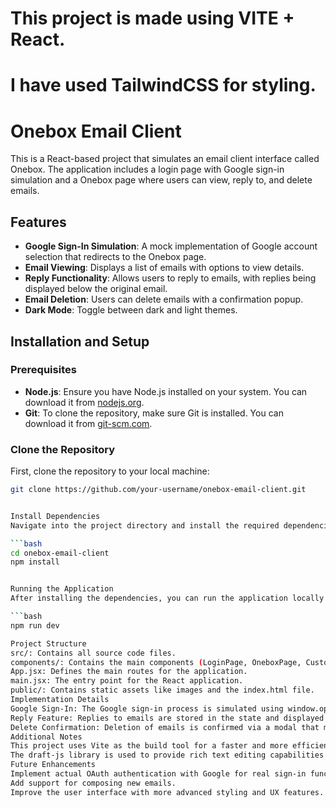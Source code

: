 # This project is made using VITE + React.
# I have used TailwindCSS for styling.

# Onebox Email Client

This is a React-based project that simulates an email client interface called Onebox. The application includes a login page with Google sign-in simulation and a Onebox page where users can view, reply to, and delete emails.

## Features

- **Google Sign-In Simulation**: A mock implementation of Google account selection that redirects to the Onebox page.
- **Email Viewing**: Displays a list of emails with options to view details.
- **Reply Functionality**: Allows users to reply to emails, with replies being displayed below the original email.
- **Email Deletion**: Users can delete emails with a confirmation popup.
- **Dark Mode**: Toggle between dark and light themes.

## Installation and Setup

### Prerequisites

- **Node.js**: Ensure you have Node.js installed on your system. You can download it from [nodejs.org](https://nodejs.org/).
- **Git**: To clone the repository, make sure Git is installed. You can download it from [git-scm.com](https://git-scm.com/).

### Clone the Repository

First, clone the repository to your local machine:

```bash
git clone https://github.com/your-username/onebox-email-client.git


Install Dependencies
Navigate into the project directory and install the required dependencies:

```bash
cd onebox-email-client
npm install


Running the Application
After installing the dependencies, you can run the application locally with:

```bash
npm run dev

Project Structure
src/: Contains all source code files.
components/: Contains the main components (LoginPage, OneboxPage, CustomEditor).
App.jsx: Defines the main routes for the application.
main.jsx: The entry point for the React application.
public/: Contains static assets like images and the index.html file.
Implementation Details
Google Sign-In: The Google sign-in process is simulated using window.open and setTimeout. This is a mock implementation for development purposes and does not include actual OAuth authentication.
Reply Feature: Replies to emails are stored in the state and displayed below the original email as part of the conversation history.
Delete Confirmation: Deletion of emails is confirmed via a modal that mimics a typical confirmation dialog.
Additional Notes
This project uses Vite as the build tool for a faster and more efficient development process.
The draft-js library is used to provide rich text editing capabilities in the reply editor.
Future Enhancements
Implement actual OAuth authentication with Google for real sign-in functionality.
Add support for composing new emails.
Improve the user interface with more advanced styling and UX features.

